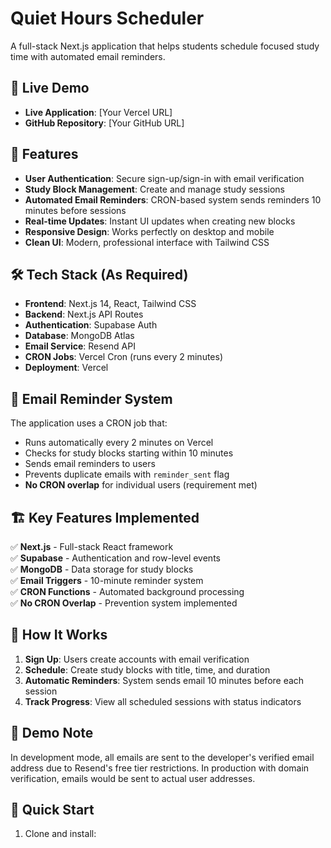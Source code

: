# Quiet Hours Scheduler 

A full-stack Next.js application that helps students schedule focused study time with automated email reminders.

## 🚀 Live Demo

- **Live Application**: [Your Vercel URL]
- **GitHub Repository**: [Your GitHub URL]

## 🎯 Features

- **User Authentication**: Secure sign-up/sign-in with email verification
- **Study Block Management**: Create and manage study sessions
- **Automated Email Reminders**: CRON-based system sends reminders 10 minutes before sessions
- **Real-time Updates**: Instant UI updates when creating new blocks
- **Responsive Design**: Works perfectly on desktop and mobile
- **Clean UI**: Modern, professional interface with Tailwind CSS

## 🛠 Tech Stack (As Required)

- **Frontend**: Next.js 14, React, Tailwind CSS
- **Backend**: Next.js API Routes
- **Authentication**: Supabase Auth
- **Database**: MongoDB Atlas
- **Email Service**: Resend API
- **CRON Jobs**: Vercel Cron (runs every 2 minutes)
- **Deployment**: Vercel

## 📧 Email Reminder System

The application uses a CRON job that:
- Runs automatically every 2 minutes on Vercel
- Checks for study blocks starting within 10 minutes
- Sends email reminders to users
- Prevents duplicate emails with `reminder_sent` flag
- **No CRON overlap** for individual users (requirement met)

## 🏗 Key Features Implemented

✅ **Next.js** - Full-stack React framework  
✅ **Supabase** - Authentication and row-level events  
✅ **MongoDB** - Data storage for study blocks  
✅ **Email Triggers** - 10-minute reminder system  
✅ **CRON Functions** - Automated background processing  
✅ **No CRON Overlap** - Prevention system implemented  

## 📱 How It Works

1. **Sign Up**: Users create accounts with email verification
2. **Schedule**: Create study blocks with title, time, and duration
3. **Automatic Reminders**: System sends email 10 minutes before each session
4. **Track Progress**: View all scheduled sessions with status indicators

## 🧪 Demo Note

In development mode, all emails are sent to the developer's verified email address due to Resend's free tier restrictions. In production with domain verification, emails would be sent to actual user addresses.

## 🚀 Quick Start

1. Clone and install:

